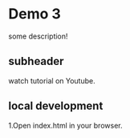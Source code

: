 # Demo 3

some description!

## subheader

watch tutorial on Youtube.

## local development

1.Open index.html in your browser.
